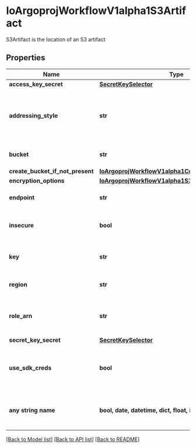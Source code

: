 # IoArgoprojWorkflowV1alpha1S3Artifact

S3Artifact is the location of an S3 artifact

## Properties
Name | Type | Description | Notes
------------ | ------------- | ------------- | -------------
**access_key_secret** | [**SecretKeySelector**](SecretKeySelector.md) |  | [optional] 
**addressing_style** | **str** | AddressingStyle is a type of bucket addressing (path-style or virtual-hosted-style) | [optional] 
**bucket** | **str** | Bucket is the name of the bucket | [optional] 
**create_bucket_if_not_present** | [**IoArgoprojWorkflowV1alpha1CreateS3BucketOptions**](IoArgoprojWorkflowV1alpha1CreateS3BucketOptions.md) |  | [optional] 
**encryption_options** | [**IoArgoprojWorkflowV1alpha1S3EncryptionOptions**](IoArgoprojWorkflowV1alpha1S3EncryptionOptions.md) |  | [optional] 
**endpoint** | **str** | Endpoint is the hostname of the bucket endpoint | [optional] 
**insecure** | **bool** | Insecure will connect to the service with TLS | [optional] 
**key** | **str** | Key is the key in the bucket where the artifact resides | [optional] 
**region** | **str** | Region contains the optional bucket region | [optional] 
**role_arn** | **str** | RoleARN is the Amazon Resource Name (ARN) of the role to assume. | [optional] 
**secret_key_secret** | [**SecretKeySelector**](SecretKeySelector.md) |  | [optional] 
**use_sdk_creds** | **bool** | UseSDKCreds tells the driver to figure out credentials based on sdk defaults. | [optional] 
**any string name** | **bool, date, datetime, dict, float, int, list, str, none_type** | any string name can be used but the value must be the correct type | [optional]

[[Back to Model list]](../README.md#documentation-for-models) [[Back to API list]](../README.md#documentation-for-api-endpoints) [[Back to README]](../README.md)



